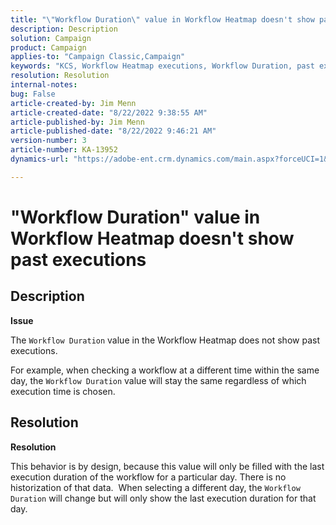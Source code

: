 ```yaml
---
title: "\"Workflow Duration\" value in Workflow Heatmap doesn't show past executions"
description: Description
solution: Campaign
product: Campaign
applies-to: "Campaign Classic,Campaign"
keywords: "KCS, Workflow Heatmap executions, Workflow Duration, past executions, Adobe Campaign"
resolution: Resolution
internal-notes: 
bug: False
article-created-by: Jim Menn
article-created-date: "8/22/2022 9:38:55 AM"
article-published-by: Jim Menn
article-published-date: "8/22/2022 9:46:21 AM"
version-number: 3
article-number: KA-13952
dynamics-url: "https://adobe-ent.crm.dynamics.com/main.aspx?forceUCI=1&pagetype=entityrecord&etn=knowledgearticle&id=832f253b-fe21-ed11-b83e-0022480866ad"

---
```

# "Workflow Duration" value in Workflow Heatmap doesn't show past executions

## Description


<b>Issue</b>

The `Workflow Duration` value in the Workflow Heatmap does not show past executions.

For example, when checking a workflow at a different time within the same day, the `Workflow Duration` value will stay the same regardless of which execution time is chosen.


## Resolution


<b>Resolution</b>

This behavior is by design, because this value will only be filled with the last execution duration of the workflow for a particular day.
There is no historization of that data. 
When selecting a different day, the `Workflow Duration` will change but will only show the last execution duration for that day.


